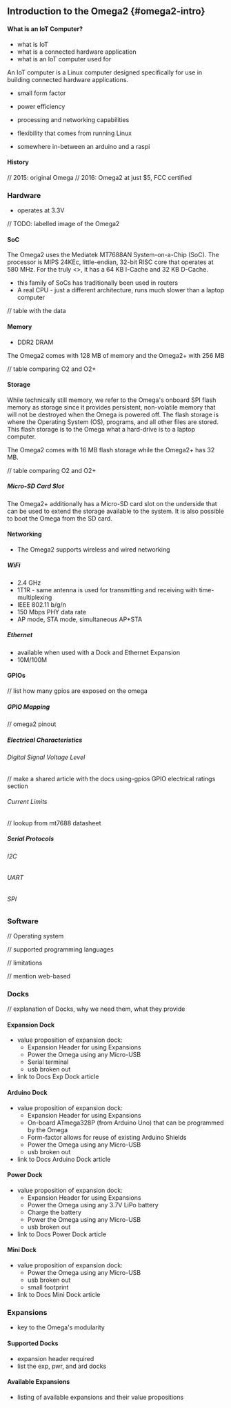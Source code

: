 ## Introduction to the Omega2 {#omega2-intro}

#### What is an IoT Computer?

- what is IoT
- what is a connected hardware application
- what is an IoT computer used for

An IoT computer is a Linux computer designed specifically for use in building connected hardware applications.

- small form factor
- power efficiency
- processing and networking capabilities
- flexibility that comes from running Linux  

- somewhere in-between an arduino and a raspi

#### History

// 2015: original Omega
// 2016: Omega2 at just $5, FCC certified

### Hardware

- operates at 3.3V

// TODO: labelled image of the Omega2

#### SoC

The Omega2 uses the Mediatek MT7688AN System-on-a-Chip (SoC). The processor is MIPS 24KEc, little-endian, 32-bit RISC core that operates at 580 MHz. For the truly <>, it has a 64 KB I-Cache and 32 KB D-Cache.

- this family of SoCs has traditionally been used in routers
- A real CPU - just a different architecture, runs much slower than a laptop computer

// table with the data


#### Memory

- DDR2 DRAM

The Omega2 comes with 128 MB of memory and the Omega2+ with 256 MB

// table comparing O2 and O2+


#### Storage

While technically still memory, we refer to the Omega's onboard SPI flash memory as storage since it provides persistent, non-volatile memory that will not be destroyed when the Omega is powered off. The flash storage is where the Operating System (OS), programs, and all other files are stored. This flash storage is to the Omega what a hard-drive is to a laptop computer.

The Omega2 comes with 16 MB flash storage while the Omega2+ has 32 MB.

// table comparing O2 and O2+

##### Micro-SD Card Slot

The Omega2+ additionally has a Micro-SD card slot on the underside that can be used to extend the storage available to the system. It is also possible to boot the Omega from the SD card.


#### Networking

- The Omega2 supports wireless and wired networking

##### WiFi

- 2.4 GHz
- 1T1R - same antenna is used for transmitting and receiving with time-multiplexing
- IEEE 802.11 b/g/n
- 150 Mbps PHY data rate
- AP mode, STA mode, simultaneous AP+STA

##### Ethernet

- available when used with a Dock and Ethernet Expansion
- 10M/100M

#### GPIOs

// list how many gpios are exposed on the omega

##### GPIO Mapping

// omega2 pinout

##### Electrical Characteristics

###### Digital Signal Voltage Level

// make a shared article with the docs using-gpios GPIO electrical ratings section

###### Current Limits

// lookup from mt7688 datasheet


##### Serial Protocols

###### I2C

###### UART

###### SPI


### Software

// Operating system

// supported programming languages

// limitations

// mention web-based


### Docks

// explanation of Docks, why we need them, what they provide

#### Expansion Dock

- value proposition of expansion dock:
	- Expansion Header for using Expansions
	- Power the Omega using any Micro-USB
	- Serial terminal
	- usb broken out
- link to Docs Exp Dock article


#### Arduino Dock

- value proposition of expansion dock:
	- Expansion Header for using Expansions
	- On-board ATmega328P (from Arduino Uno) that can be programmed by the Omega
	- Form-factor allows for reuse of existing Arduino Shields
	- Power the Omega using any Micro-USB
	- usb broken out
- link to Docs Arduino Dock article


#### Power Dock

- value proposition of expansion dock:
	- Expansion Header for using Expansions
	- Power the Omega using any 3.7V LiPo battery
	- Charge the battery
	- Power the Omega using any Micro-USB
	- usb broken out
- link to Docs Power Dock article

#### Mini Dock

- value proposition of expansion dock:
	- Power the Omega using any Micro-USB
	- usb broken out
	- small footprint
- link to Docs Mini Dock article


### Expansions

- key to the Omega's modularity

#### Supported Docks

- expansion header required
- list the exp, pwr, and ard docks

#### Available Expansions

- listing of available expansions and their value propositions
